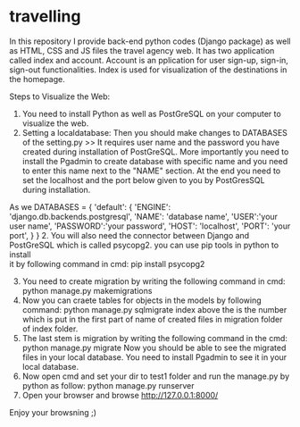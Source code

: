 # travelling
In this repository I provide back-end python codes (Django package) as well as HTML, CSS and JS files the  travel agency web. It has two application called index and account. Account is an pplication for user sign-up, sign-in, sign-out functionalities. Index is used for visualization of the destinations in the homepage. 

Steps to Visualize the Web:

1. You need to install Python as well as PostGreSQL on your computer to visualize the web. 
2. Setting a localdatabase: 
Then you should make changes to DATABASES of the setting.py >>
It requires user name and the password you have created during installation of PostGreSQL. More importantly you need to install the Pgadmin to create database with specific name and you need to enter this name next to the "NAME" section. At the end you need to set the localhost and the port below given to you by PostGresSQL during installation.

As we 
DATABASES = {
    'default': {
        'ENGINE': 'django.db.backends.postgresql',
        'NAME': 'database name',
        'USER':'your user name',
        'PASSWORD':'your password',
        'HOST': 'localhost',
        'PORT': 'your port',
      }
    }
2. You will also need the connector between Django and PostGreSQL which is called psycopg2. you can use pip tools in python to install  
   it by following command in cmd: 
   pip install psycopg2

3. You need to create migration by writing the following command in cmd:
   python manage.py makemigrations
4. Now you can craete tables for objects in the models by following command:
   python manage.py sqlmigrate index <migrationfilenumber>
   above the <migrationfilenumber> is the number which is put in the first part of name of created files in migration folder of index        folder. 
5. The last stem is migration by writing the following command in the cmd:
   python manage.py migrate
   Now you should be able to see the migrated files in your local database. You need to install Pgadmin to see it in your local 
   database.
6. Now open cmd and set your dir to test1 folder and run the manage.py by python as follow:
   python manage.py runserver
7. Open your browser and browse http://127.0.0.1:8000/
  
Enjoy your browsning ;)  
